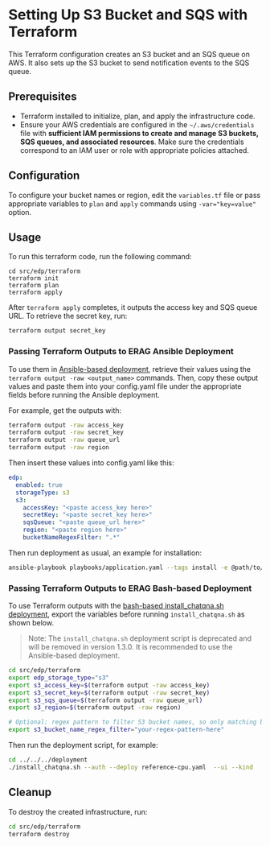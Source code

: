 # Setting Up S3 Bucket and SQS with Terraform

This Terraform configuration creates an S3 bucket and an SQS queue on AWS. It also sets up the S3 bucket to send notification events to the SQS queue.

## Prerequisites
 - Terraform installed to initialize, plan, and apply the infrastructure code.
 - Ensure your AWS credentials are configured in the `~/.aws/credentials` file with **sufficient IAM permissions to create and manage S3 buckets, SQS queues, and associated resources**. Make sure the credentials correspond to an IAM user or role with appropriate policies attached.

## Configuration
To configure your bucket names or region, edit the `variables.tf` file or pass appropriate variables to `plan` and `apply` commands using `-var="key=value"` option.

## Usage
To run this terraform code, run the following command:

```
cd src/edp/terraform
terraform init
terraform plan
terraform apply
```

After `terraform apply` completes, it outputs the access key and SQS queue URL. To retrieve the secret key, run:

```bash
terraform output secret_key
```

### Passing Terraform Outputs to ERAG Ansible Deployment
To use them in [Ansible-based deployment](../../../deployment/README.md), retrieve their values using the `terraform output -raw <output_name>` commands. Then, copy these output values and paste them into your config.yaml file under the appropriate fields before running the Ansible deployment.

For example, get the outputs with:

```bash
terraform output -raw access_key
terraform output -raw secret_key
terraform output -raw queue_url
terraform output -raw region
```

Then insert these values into config.yaml like this:

```yaml
edp:
  enabled: true
  storageType: s3
  s3:
    accessKey: "<paste access_key here>"
    secretKey: "<paste secret_key here>"
    sqsQueue: "<paste queue_url here>"
    region: "<paste region here>"
    bucketNameRegexFilter: ".*"
```

Then run deployment as usual, an example for installation:
```bash
ansible-playbook playbooks/application.yaml --tags install -e @path/to/your/config.yaml
```

### Passing Terraform Outputs to ERAG Bash-based Deployment
To use Terraform outputs with the [bash-based install_chatqna.sh deployment](../../../deployment/README_bash.md), export the variables before running `install_chatqna.sh` as shown below.

> Note: The `install_chatqna.sh` deployment script is deprecated and will be removed in version 1.3.0. It is recommended to use the Ansible-based deployment.

```bash
cd src/edp/terraform
export edp_storage_type="s3"
export s3_access_key=$(terraform output -raw access_key)
export s3_secret_key=$(terraform output -raw secret_key)
export s3_sqs_queue=$(terraform output -raw queue_url)
export s3_region=$(terraform output -raw region)

# Optional: regex pattern to filter S3 bucket names, so only matching buckets will be displayed in the Web UI
export s3_bucket_name_regex_filter="your-regex-pattern-here"
```

Then run the deployment script, for example:
```bash
cd ../../../deployment
./install_chatqna.sh --auth --deploy reference-cpu.yaml  --ui --kind
```

## Cleanup
To destroy the created infrastructure, run:

```bash
cd src/edp/terraform
terraform destroy
```
